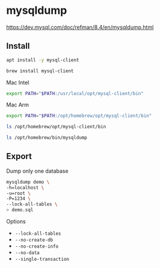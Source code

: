 # mysqldump

https://dev.mysql.com/doc/refman/8.4/en/mysqldump.html

## Install

```sh
apt install -y mysql-client
```

```sh
brew install mysql-client
```

Mac Intel
```sh
export PATH="$PATH:/usr/local/opt/mysql-client/bin"
```

Mac Arm
```sh
export PATH="$PATH:/opt/homebrew/opt/mysql-client/bin"
```

```sh
ls /opt/homebrew/opt/mysql-client/bin
```

```sh
ls /opt/homebrew/bin/mysqldump
```

## Export

Dump only one database
```sh
mysqldump demo \
-h=localhost \
-u=root \
-P=1234 \
--lock-all-tables \
> demo.sql
```

Options
* `--lock-all-tables`
* `--no-create-db`
* `--no-create-info`
* `--no-data`
* `--single-transaction`

